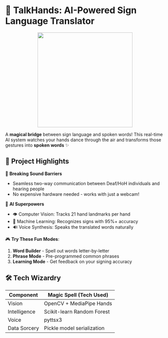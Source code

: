 # 🤟 TalkHands: AI-Powered Sign Language Translator  

<div align="center">
  <img src="https://media.giphy.com/media/v1.Y2lkPTc5MGI3NjExcWZtZ3V2YzV6dG5xZ3k1dGJtY2VlY2J6eHh4d2VjZzZ1bmR6eWZ6ZyZlcD12MV9pbnRlcm5hbF9naWZfYnlfaWQmY3Q9Zw/3o7qE1YN7aBOFPRw8E/giphy.gif" width="300">
</div>

A **magical bridge** between sign language and spoken words! This real-time AI system watches your hands dance through the air and transforms those gestures into **spoken words** ✨

## 🌟 Project Highlights

🦻 **Breaking Sound Barriers**  
- Seamless two-way communication between Deaf/HoH individuals and hearing people
- No expensive hardware needed - works with just a webcam!

🤖 **AI Superpowers**  
- 👁️ Computer Vision: Tracks 21 hand landmarks per hand
- 🧠 Machine Learning: Recognizes signs with 95%+ accuracy
- 🔊 Voice Synthesis: Speaks the translated words naturally

🎮 **Try These Fun Modes**:
1. **Word Builder** - Spell out words letter-by-letter
2. **Phrase Mode** - Pre-programmed common phrases
3. **Learning Mode** - Get feedback on your signing accuracy

## 🛠️ Tech Wizardry

| Component          | Magic Spell (Tech Used)       |
|--------------------|-------------------------------|
| Vision             | OpenCV + MediaPipe Hands      |
| Intelligence       | Scikit-learn Random Forest    |
| Voice              | pyttsx3      
| Data Sorcery       | Pickle model serialization    |


